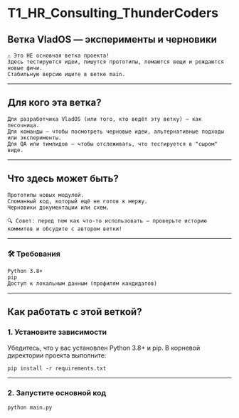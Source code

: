 # T1_HR_Consulting_ThunderCoders

## Ветка VladOS — эксперименты и черновики 

    ⚠️ Это НЕ основная ветка проекта!
    Здесь тестируются идеи, пишутся прототипы, ломаются вещи и рождаются новые фичи.
    Стабильную версию ищите в ветке main. 
     
---


## Для кого эта ветка? 

    Для разработчика VladOS (или того, кто ведёт эту ветку) — как песочница.
    Для команды — чтобы посмотреть черновые идеи, альтернативные подходы или эксперименты.
    Для QA или тимлидов — чтобы отслеживать, что тестируется в "сыром" виде.
     
---

## Что здесь может быть? 

    Прототипы новых модулей.
    Сломанный код, который ещё не готов к мержу.
    Черновики документации или схем.
    
    🔍 Совет: перед тем как что-то использовать — проверьте историю коммитов и обсудите с автором ветки! 
     
---

### 🛠 Требования

    Python 3.8+
    pip
    Доступ к локальным данным (профилям кандидатов)

---

## Как работать с этой веткой? 

### 1. Установите зависимости
Убедитесь, что у вас установлен Python 3.8+ и pip.
В корневой директории проекта выполните:
  ```
  pip install -r requirements.txt
  ```
---

### 2. Запустите основной код 
```
python main.py
```
